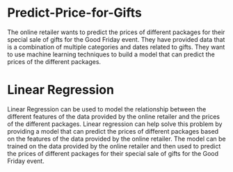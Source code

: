 # Predict-Price-for-Gifts
The online retailer wants to predict the prices of different packages for their special sale of gifts for the Good Friday event. They have provided data that is a combination of multiple categories and dates related to gifts. They want to use machine learning techniques to build a model that can predict the prices of the different packages.
# Linear Regression
Linear Regression can be used to model the relationship between the different features of the data provided by the online retailer and the prices of the different packages. Linear regression can help solve this problem by providing a model that can predict the prices of different packages based on the features of the data provided by the online retailer. The model can be trained on the data provided by the online retailer and then used to predict the prices of different packages for their special sale of gifts for the Good Friday event.
